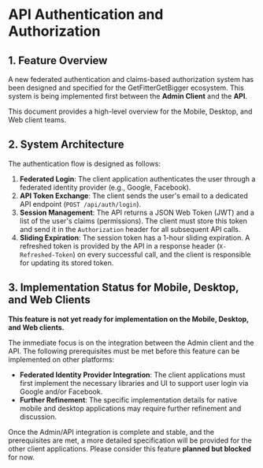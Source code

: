 # API Authentication and Authorization

## 1. Feature Overview

A new federated authentication and claims-based authorization system has been designed and specified for the GetFitterGetBigger ecosystem. This system is being implemented first between the **Admin Client** and the **API**.

This document provides a high-level overview for the Mobile, Desktop, and Web client teams.

## 2. System Architecture

The authentication flow is designed as follows:

1.  **Federated Login**: The client application authenticates the user through a federated identity provider (e.g., Google, Facebook).
2.  **API Token Exchange**: The client sends the user's email to a dedicated API endpoint (`POST /api/auth/login`).
3.  **Session Management**: The API returns a JSON Web Token (JWT) and a list of the user's claims (permissions). The client must store this token and send it in the `Authorization` header for all subsequent API calls.
4.  **Sliding Expiration**: The session token has a 1-hour sliding expiration. A refreshed token is provided by the API in a response header (`X-Refreshed-Token`) on every successful call, and the client is responsible for updating its stored token.

## 3. Implementation Status for Mobile, Desktop, and Web Clients

**This feature is not yet ready for implementation on the Mobile, Desktop, and Web clients.**

The immediate focus is on the integration between the Admin client and the API. The following prerequisites must be met before this feature can be implemented on other platforms:

*   **Federated Identity Provider Integration**: The client applications must first implement the necessary libraries and UI to support user login via Google and/or Facebook.
*   **Further Refinement**: The specific implementation details for native mobile and desktop applications may require further refinement and discussion.

Once the Admin/API integration is complete and stable, and the prerequisites are met, a more detailed specification will be provided for the other client applications. Please consider this feature **planned but blocked** for now.
